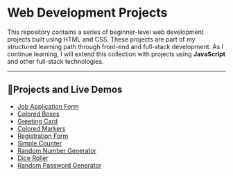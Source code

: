 # Web Development Projects

This repository contains a series of beginner-level web development projects built using HTML and CSS. These projects are part of my structured learning path through front-end and full-stack development.
As I continue learning, I will extend this collection with projects using **JavaScript** and other full-stack technologies.

---
## 📂Projects and Live Demos
- [Job Application Form](https://malleswari-jonnadula.github.io/Web-dev-projects/Job-application-form/)
- [Colored Boxes](https://malleswari-jonnadula.github.io/Web-dev-projects/colored-boxes/)
- [Greeting Card](https://malleswari-jonnadula.github.io/Web-dev-projects/greeting-card/)
- [Colored Markers](https://malleswari-jonnadula.github.io/Web-dev-projects/colored-markers/)
- [Registration Form](https://malleswari-jonnadula.github.io/Web-dev-projects/Registration-form/)
- [Simple Counter](https://malleswari-jonnadula.github.io/Web-dev-projects/simple-counter)
- [Random Number Generator](https://malleswari-jonnadula.github.io/Web-dev-projects/Random-number-generator)
- [Dice Roller](https://malleswari-jonnadula.github.io/Web-dev-projects/dice-roller/)
- [Random Password Generator](https://malleswari-jonnadula.github.io/Web-dev-projects/Random-password-generator/)